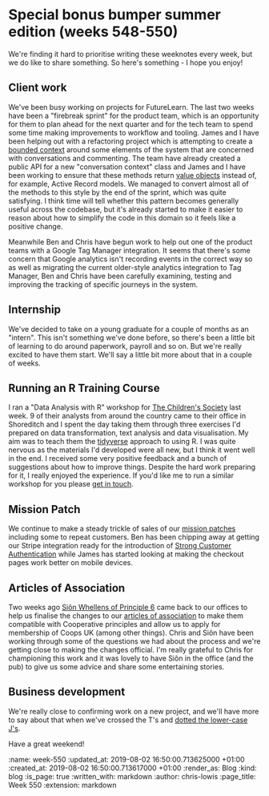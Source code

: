 Special bonus bumper summer edition (weeks 548-550)
========

We're finding it hard to prioritise writing these weeknotes every week, but we do like to share something. So here's something - I hope you enjoy!

## Client work

We've been busy working on projects for FutureLearn. The last two weeks have been a "firebreak sprint" for the product team, which is an opportunity for them to plan ahead for the next quarter and for the tech team to spend some time making improvements to workflow and tooling. James and I have been helping out with a refactoring project which is attempting to create a [bounded context](https://martinfowler.com/bliki/BoundedContext.html) around some elements of the system that are concerned with conversations and commenting. The team have already created a public API for a new "conversation context" class and James and I have been working to ensure that these methods return [value objects](https://en.wikipedia.org/wiki/Value_object) instead of, for example, Active Record models. We managed to convert almost all of the methods to this style by the end of the sprint, which was quite satisfying. I think time will tell whether this pattern becomes generally useful across the codebase, but it's already started to make it easier to reason about how to simplify the code in this domain so it feels like a positive change.

Meanwhile Ben and Chris have begun work to help out one of the product teams with a Google Tag Manager integration. It seems that there's some concern that Google analytics isn't recording events in the correct way so as well as migrating the current older-style analytics integration to Tag Manager, Ben and Chris have been carefully examining, testing and improving the tracking of specific journeys in the system.

## Internship

We've decided to take on a young graduate for a couple of months as an "intern". This isn't something we've done before, so there's been a little bit of learning to do around paperwork, payroll and so on. But we're really excited to have them start. We'll say a little bit more about that in a couple of weeks.

## Running an R Training Course

I ran a "Data Analysis with R" workshop for [The Children's Society](https://www.childrenssociety.org.uk/) last week. 9 of their analysts from around the country came to their office in Shoreditch and I spent the day taking them through three exercises I'd prepared on data transformation, text analysis and data visualisation. My aim was to teach them the [tidyverse](https://www.tidyverse.org/) approach to using R. I was quite nervous as the materials I'd developed were all new, but I think it went well in the end. I received some very positive feedback and a bunch of suggestions about how to improve things. Despite the hard work preparing for it, I really enjoyed the experience. If you'd like me to run a similar workshop for you please [get in touch](mailto:lets@gofreerange.com).

## Mission Patch

We continue to make a steady trickle of sales of our [mission patches](https://mission-patch.com/) including some to repeat customers. Ben has been chipping away at getting our Stripe integration ready for the introduction of [Strong Customer Authentication](https://stripe.com/guides/strong-customer-authentication) while James has started looking at making the checkout pages work better on mobile devices.

## Articles of Association

Two weeks ago [Siôn Whellens of Principle 6](https://wiki.coops.tech/wiki/Principle_Six) came back to our offices to help us finalise the changes to our [articles of association](https://www.gov.uk/limited-company-formation/memorandum-and-articles-of-association) to make them compatible with Cooperative principles and allow us to apply for membership of Coops UK (among other things). Chris and Siôn have been working through some of the questions we had about the process and we're getting close to making the changes official. I'm really grateful to Chris for championing this work and it was lovely to have Siôn in the office (and the pub) to give us some advice and share some entertaining stories.

## Business development

We're really close to confirming work on a new project, and we'll have more to say about that when we've crossed the T's and [dotted the lower-case J's](https://www.youtube.com/watch?v=9vvMKxDvAt8).


Have a great weekend!


<!-- add content here -->

:name: week-550
:updated_at: 2019-08-02 16:50:00.713625000 +01:00
:created_at: 2019-08-02 16:50:00.713617000 +01:00
:render_as: Blog
:kind: blog
:is_page: true
:written_with: markdown
:author: chris-lowis
:page_title: Week 550
:extension: markdown
